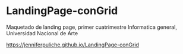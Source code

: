 # LandingPage-conGrid

Maquetado de landing page, primer cuatrimestre Informatica general, Universidad Nacional de Arte

https://jenniferpuliche.github.io/LandingPage-conGrid
